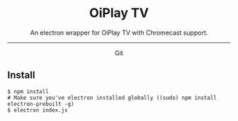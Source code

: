 <h1 align="center">OiPlay TV</h1>

<p align="center">
An electron wrapper for OiPlay TV with Chromecast support.
</p>

----
<p align="center">
  <a width="650" align="center" src="https://github.com/paulo101977/youtube-tv">Git</a>
</p>

## Install
```
$ npm install
# Make sure you've electron installed globally ((sudo) npm install electron-prebuilt -g)
$ electron index.js
```
